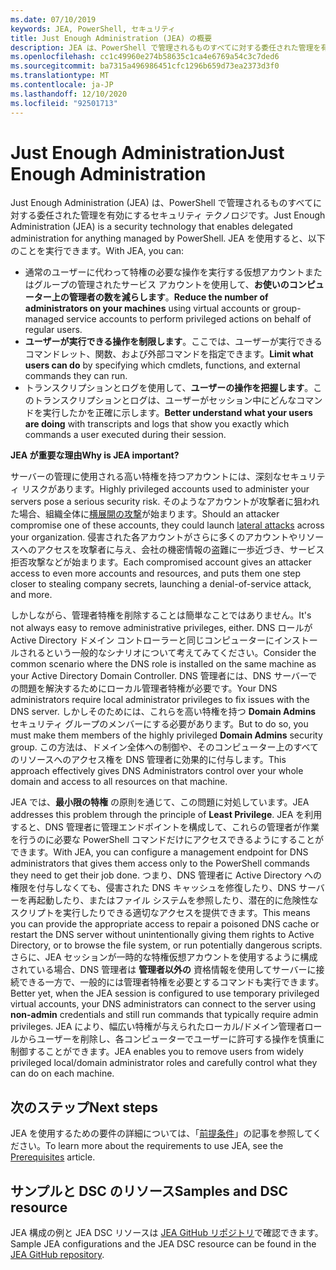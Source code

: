 ```yaml
---
ms.date: 07/10/2019
keywords: JEA, PowerShell, セキュリティ
title: Just Enough Administration (JEA) の概要
description: JEA は、PowerShell で管理されるものすべてに対する委任された管理を有効にするセキュリティ テクノロジです。
ms.openlocfilehash: cc1c49960e274b58635c1ca4e6769a54c3c7ded6
ms.sourcegitcommit: ba7315a496986451cfc1296b659d73ea2373d3f0
ms.translationtype: MT
ms.contentlocale: ja-JP
ms.lasthandoff: 12/10/2020
ms.locfileid: "92501713"
---
```

# <a name="just-enough-administration"></a><span data-ttu-id="f7a3f-104">Just Enough Administration</span><span class="sxs-lookup"><span data-stu-id="f7a3f-104">Just Enough Administration</span></span>

<span data-ttu-id="f7a3f-105">Just Enough Administration (JEA) は、PowerShell で管理されるものすべてに対する委任された管理を有効にするセキュリティ テクノロジです。</span><span class="sxs-lookup"><span data-stu-id="f7a3f-105">Just Enough Administration (JEA) is a security technology that enables delegated administration for anything managed by PowerShell.</span></span> <span data-ttu-id="f7a3f-106">JEA を使用すると、以下のことを実行できます。</span><span class="sxs-lookup"><span data-stu-id="f7a3f-106">With JEA, you can:</span></span>

- <span data-ttu-id="f7a3f-107">通常のユーザーに代わって特権の必要な操作を実行する仮想アカウントまたはグループの管理されたサービス アカウントを使用して、**お使いのコンピューター上の管理者の数を減らします**。</span><span class="sxs-lookup"><span data-stu-id="f7a3f-107">**Reduce the number of administrators on your machines** using virtual accounts or group-managed service accounts to perform privileged actions on behalf of regular users.</span></span>
- <span data-ttu-id="f7a3f-108">**ユーザーが実行できる操作を制限します**。ここでは、ユーザーが実行できるコマンドレット、関数、および外部コマンドを指定できます。</span><span class="sxs-lookup"><span data-stu-id="f7a3f-108">**Limit what users can do** by specifying which cmdlets, functions, and external commands they can run.</span></span>
- <span data-ttu-id="f7a3f-109">トランスクリプションとログを使用して、**ユーザーの操作を把握します**。このトランスクリプションとログは、ユーザーがセッション中にどんなコマンドを実行したかを正確に示します。</span><span class="sxs-lookup"><span data-stu-id="f7a3f-109">**Better understand what your users are doing** with transcripts and logs that show you exactly which commands a user executed during their session.</span></span>

<span data-ttu-id="f7a3f-110">**JEA が重要な理由**</span><span class="sxs-lookup"><span data-stu-id="f7a3f-110">**Why is JEA important?**</span></span>

<span data-ttu-id="f7a3f-111">サーバーの管理に使用される高い特権を持つアカウントには、深刻なセキュリティ リスクがあります。</span><span class="sxs-lookup"><span data-stu-id="f7a3f-111">Highly privileged accounts used to administer your servers pose a serious security risk.</span></span> <span data-ttu-id="f7a3f-112">そのようなアカウントが攻撃者に狙われた場合、組織全体に[横展開の攻撃](https://aka.ms/pth)が始まります。</span><span class="sxs-lookup"><span data-stu-id="f7a3f-112">Should an attacker compromise one of these accounts, they could launch [lateral attacks](https://aka.ms/pth) across your organization.</span></span> <span data-ttu-id="f7a3f-113">侵害された各アカウントがさらに多くのアカウントやリソースへのアクセスを攻撃者に与え、会社の機密情報の盗難に一歩近づき、サービス拒否攻撃などが始まります。</span><span class="sxs-lookup"><span data-stu-id="f7a3f-113">Each compromised account gives an attacker access to even more accounts and resources, and puts them one step closer to stealing company secrets, launching a denial-of-service attack, and more.</span></span>

<span data-ttu-id="f7a3f-114">しかしながら、管理者特権を削除することは簡単なことではありません。</span><span class="sxs-lookup"><span data-stu-id="f7a3f-114">It's not always easy to remove administrative privileges, either.</span></span> <span data-ttu-id="f7a3f-115">DNS ロールが Active Directory ドメイン コントローラーと同じコンピューターにインストールされるという一般的なシナリオについて考えてみてください。</span><span class="sxs-lookup"><span data-stu-id="f7a3f-115">Consider the common scenario where the DNS role is installed on the same machine as your Active Directory Domain Controller.</span></span> <span data-ttu-id="f7a3f-116">DNS 管理者には、DNS サーバーでの問題を解決するためにローカル管理者特権が必要です。</span><span class="sxs-lookup"><span data-stu-id="f7a3f-116">Your DNS administrators require local administrator privileges to fix issues with the DNS server.</span></span> <span data-ttu-id="f7a3f-117">しかしそのためには、これらを高い特権を持つ **Domain Admins** セキュリティ グループのメンバーにする必要があります。</span><span class="sxs-lookup"><span data-stu-id="f7a3f-117">But to do so, you must make them members of the highly privileged **Domain Admins** security group.</span></span> <span data-ttu-id="f7a3f-118">この方法は、ドメイン全体への制御や、そのコンピューター上のすべてのリソースへのアクセス権を DNS 管理者に効果的に付与します。</span><span class="sxs-lookup"><span data-stu-id="f7a3f-118">This approach effectively gives DNS Administrators control over your whole domain and access to all resources on that machine.</span></span>

<span data-ttu-id="f7a3f-119">JEA では、**最小限の特権** の原則を通じて、この問題に対処しています。</span><span class="sxs-lookup"><span data-stu-id="f7a3f-119">JEA addresses this problem through the principle of **Least Privilege**.</span></span> <span data-ttu-id="f7a3f-120">JEA を利用すると、DNS 管理者に管理エンドポイントを構成して、これらの管理者が作業を行うのに必要な PowerShell コマンドだけにアクセスできるようにすることができます。</span><span class="sxs-lookup"><span data-stu-id="f7a3f-120">With JEA, you can configure a management endpoint for DNS administrators that gives them access only to the PowerShell commands they need to get their job done.</span></span> <span data-ttu-id="f7a3f-121">つまり、DNS 管理者に Active Directory への権限を付与しなくても、侵害された DNS キャッシュを修復したり、DNS サーバーを再起動したり、またはファイル システムを参照したり、潜在的に危険性なスクリプトを実行したりできる適切なアクセスを提供できます。</span><span class="sxs-lookup"><span data-stu-id="f7a3f-121">This means you can provide the appropriate access to repair a poisoned DNS cache or restart the DNS server without unintentionally giving them rights to Active Directory, or to browse the file system, or run potentially dangerous scripts.</span></span> <span data-ttu-id="f7a3f-122">さらに、JEA セッションが一時的な特権仮想アカウントを使用するように構成されている場合、DNS 管理者は **管理者以外の** 資格情報を使用してサーバーに接続できる一方で、一般的には管理者特権を必要とするコマンドも実行できます。</span><span class="sxs-lookup"><span data-stu-id="f7a3f-122">Better yet, when the JEA session is configured to use temporary privileged virtual accounts, your DNS administrators can connect to the server using **non-admin** credentials and still run commands that typically require admin privileges.</span></span> <span data-ttu-id="f7a3f-123">JEA により、幅広い特権が与えられたローカル/ドメイン管理者ロールからユーザーを削除し、各コンピューターでユーザーに許可する操作を慎重に制御することができます。</span><span class="sxs-lookup"><span data-stu-id="f7a3f-123">JEA enables you to remove users from widely privileged local/domain administrator roles and carefully control what they can do on each machine.</span></span>

## <a name="next-steps"></a><span data-ttu-id="f7a3f-124">次のステップ</span><span class="sxs-lookup"><span data-stu-id="f7a3f-124">Next steps</span></span>

<span data-ttu-id="f7a3f-125">JEA を使用するための要件の詳細については、「[前提条件](prerequisites.md)」の記事を参照してください。</span><span class="sxs-lookup"><span data-stu-id="f7a3f-125">To learn more about the requirements to use JEA, see the [Prerequisites](prerequisites.md) article.</span></span>

## <a name="samples-and-dsc-resource"></a><span data-ttu-id="f7a3f-126">サンプルと DSC のリソース</span><span class="sxs-lookup"><span data-stu-id="f7a3f-126">Samples and DSC resource</span></span>

<span data-ttu-id="f7a3f-127">JEA 構成の例と JEA DSC リソースは [JEA GitHub リポジトリ](https://github.com/PowerShell/JEA)で確認できます。</span><span class="sxs-lookup"><span data-stu-id="f7a3f-127">Sample JEA configurations and the JEA DSC resource can be found in the [JEA GitHub repository](https://github.com/PowerShell/JEA).</span></span>
